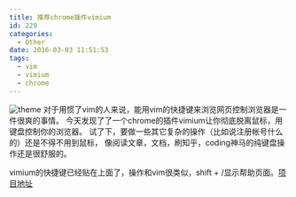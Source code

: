 ```yaml
---
title: 推荐chrome插件vimium
id: 229
categories:
  - Other
date: 2016-03-03 11:51:53
tags:
  - vim
  - vimium 
  - chrome
---
```


![theme][theme]
对于用惯了vim的人来说，能用vim的快捷键来浏览网页控制浏览器是一件很爽的事情。
今天发现了了一个chrome的插件vimium让你彻底脱离鼠标，用键盘控制你的浏览器。
试了下，要做一些其它复杂的操作（比如说注册帐号什么的）还是不得不用到鼠标，
像阅读文章，文档，刷知乎，coding神马的纯键盘操作还是很舒服的。

vimium的快捷键已经贴在上面了，操作和vim很类似，shift + /显示帮助页面。[项目地址](https://github.com/philc/vimium)

[theme]:https://pic.0x7c00.cn/theme/vimium.jpg
